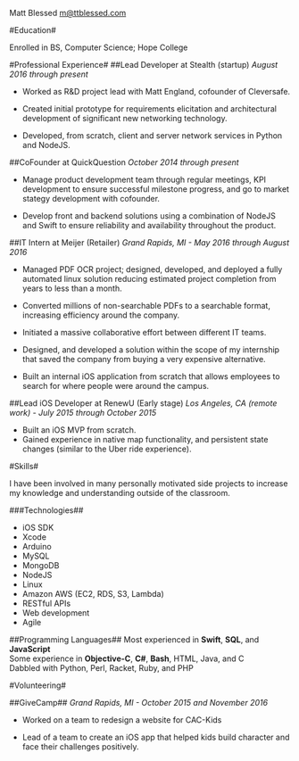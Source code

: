 Matt Blessed
m@ttblessed.com

#Education#

Enrolled in BS, Computer Science; Hope College

#Professional Experience#
##Lead Developer at Stealth (startup)
*August 2016 through present*

* Worked as R&D project lead with Matt England, cofounder of Cleversafe.

* Created initial prototype for requirements elicitation and architectural development of significant new networking technology.

* Developed, from scratch, client and server network services in Python and NodeJS.

##CoFounder at QuickQuestion
*October 2014 through present*

* Manage product development team through regular meetings, KPI development to ensure successful milestone progress, and go to market stategy development with cofounder.

* Develop front and backend solutions using a combination of NodeJS and Swift to ensure reliability and availability throughout the product.

##IT Intern at Meijer (Retailer)
*Grand Rapids, MI - May 2016 through August 2016*

* Managed PDF OCR project; designed, developed, and deployed a fully automated linux solution reducing estimated project completion from years to less than a month.

* Converted millions of non-searchable PDFs to a searchable format, increasing efficiency around the company. 

* Initiated a massive collaborative effort between different IT teams.

* Designed, and developed a solution within the scope of my internship that saved the company from buying a very expensive alternative.

* Built an internal iOS application from scratch that allows employees to search for where people were around the campus.

##Lead iOS Developer at RenewU (Early stage)
*Los Angeles, CA (remote work) - July 2015 through October 2015*

* Built an iOS MVP from scratch.
* Gained experience in native map functionality, and persistent state changes (similar to the Uber ride experience).

#Skills#

I have been involved in many personally motivated side projects to increase my knowledge and understanding outside of the classroom.

###Technologies##
- iOS SDK
- Xcode
- Arduino
- MySQL
- MongoDB
- NodeJS
- Linux
- Amazon AWS (EC2, RDS, S3, Lambda)
- RESTful APIs
- Web development
- Agile

##Programming Languages##
Most experienced in **Swift**, **SQL**, and **JavaScript** <br>
Some experience in **Objective-C**, **C#**, **Bash**, HTML, Java, and C <br>
Dabbled with Python, Perl, Racket, Ruby, and PHP

#Volunteering#

##GiveCamp##
*Grand Rapids, MI - October 2015 and November 2016*

* Worked on a team to redesign a website for CAC-Kids

* Lead of a team to create an iOS app that helped kids build character and face their challenges positively.
